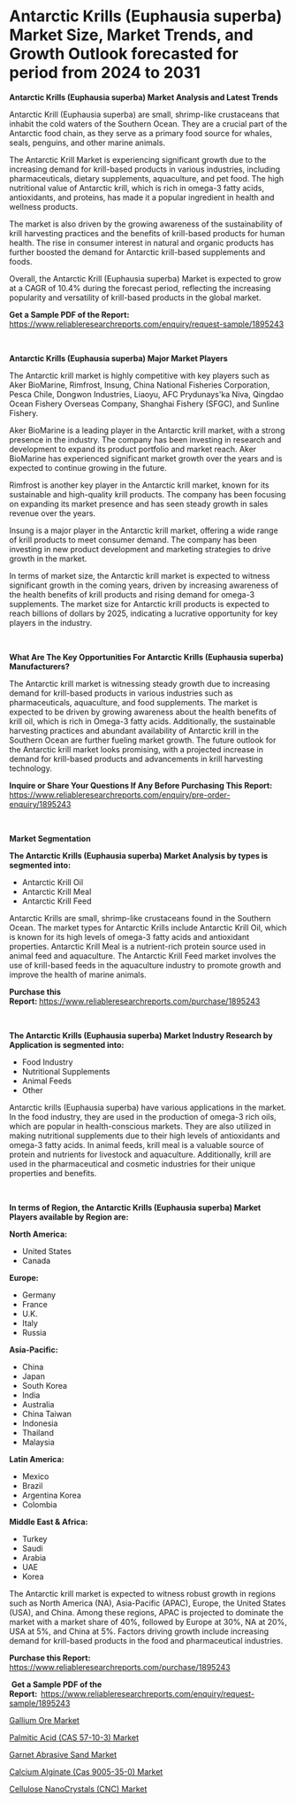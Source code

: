 <p><h1>Antarctic Krills (Euphausia superba) Market Size, Market Trends, and Growth Outlook forecasted for period from 2024 to 2031</h1></p><p><strong>Antarctic Krills (Euphausia superba) Market Analysis and Latest Trends</strong></p>
<p><p>Antarctic Krill (Euphausia superba) are small, shrimp-like crustaceans that inhabit the cold waters of the Southern Ocean. They are a crucial part of the Antarctic food chain, as they serve as a primary food source for whales, seals, penguins, and other marine animals.</p><p>The Antarctic Krill Market is experiencing significant growth due to the increasing demand for krill-based products in various industries, including pharmaceuticals, dietary supplements, aquaculture, and pet food. The high nutritional value of Antarctic krill, which is rich in omega-3 fatty acids, antioxidants, and proteins, has made it a popular ingredient in health and wellness products.</p><p>The market is also driven by the growing awareness of the sustainability of krill harvesting practices and the benefits of krill-based products for human health. The rise in consumer interest in natural and organic products has further boosted the demand for Antarctic krill-based supplements and foods.</p><p>Overall, the Antarctic Krill (Euphausia superba) Market is expected to grow at a CAGR of 10.4% during the forecast period, reflecting the increasing popularity and versatility of krill-based products in the global market.</p></p>
<p><strong>Get a Sample PDF of the Report:&nbsp;</strong> <a href="https://www.reliableresearchreports.com/enquiry/request-sample/1895243">https://www.reliableresearchreports.com/enquiry/request-sample/1895243</a></p>
<p>&nbsp;</p>
<p><strong>Antarctic Krills (Euphausia superba) Major Market Players</strong></p>
<p><p>The Antarctic krill market is highly competitive with key players such as Aker BioMarine, Rimfrost, Insung, China National Fisheries Corporation, Pesca Chile, Dongwon Industries, Liaoyu, AFC Prydunays'ka Niva, Qingdao Ocean Fishery Overseas Company, Shanghai Fishery (SFGC), and Sunline Fishery. </p><p>Aker BioMarine is a leading player in the Antarctic krill market, with a strong presence in the industry. The company has been investing in research and development to expand its product portfolio and market reach. Aker BioMarine has experienced significant market growth over the years and is expected to continue growing in the future.</p><p>Rimfrost is another key player in the Antarctic krill market, known for its sustainable and high-quality krill products. The company has been focusing on expanding its market presence and has seen steady growth in sales revenue over the years.</p><p>Insung is a major player in the Antarctic krill market, offering a wide range of krill products to meet consumer demand. The company has been investing in new product development and marketing strategies to drive growth in the market.</p><p>In terms of market size, the Antarctic krill market is expected to witness significant growth in the coming years, driven by increasing awareness of the health benefits of krill products and rising demand for omega-3 supplements. The market size for Antarctic krill products is expected to reach billions of dollars by 2025, indicating a lucrative opportunity for key players in the industry.</p></p>
<p>&nbsp;</p>
<p><strong>What Are The Key Opportunities For Antarctic Krills (Euphausia superba) Manufacturers?</strong></p>
<p><p>The Antarctic krill market is witnessing steady growth due to increasing demand for krill-based products in various industries such as pharmaceuticals, aquaculture, and food supplements. The market is expected to be driven by growing awareness about the health benefits of krill oil, which is rich in Omega-3 fatty acids. Additionally, the sustainable harvesting practices and abundant availability of Antarctic krill in the Southern Ocean are further fueling market growth. The future outlook for the Antarctic krill market looks promising, with a projected increase in demand for krill-based products and advancements in krill harvesting technology.</p></p>
<p><strong>Inquire or Share Your Questions If Any Before Purchasing This Report:</strong> <a href="https://www.reliableresearchreports.com/enquiry/pre-order-enquiry/1895243">https://www.reliableresearchreports.com/enquiry/pre-order-enquiry/1895243</a></p>
<p>&nbsp;</p>
<p><strong>Market Segmentation</strong></p>
<p><strong>The Antarctic Krills (Euphausia superba) Market Analysis by types is segmented into:</strong></p>
<p><ul><li>Antarctic Krill Oil</li><li>Antarctic Krill Meal</li><li>Antarctic Krill Feed</li></ul></p>
<p><p>Antarctic Krills are small, shrimp-like crustaceans found in the Southern Ocean. The market types for Antarctic Krills include Antarctic Krill Oil, which is known for its high levels of omega-3 fatty acids and antioxidant properties. Antarctic Krill Meal is a nutrient-rich protein source used in animal feed and aquaculture. The Antarctic Krill Feed market involves the use of krill-based feeds in the aquaculture industry to promote growth and improve the health of marine animals.</p></p>
<p><strong>Purchase this Report:&nbsp;</strong><a href="https://www.reliableresearchreports.com/purchase/1895243">https://www.reliableresearchreports.com/purchase/1895243</a></p>
<p>&nbsp;</p>
<p><strong>The Antarctic Krills (Euphausia superba) Market Industry Research by Application is segmented into:</strong></p>
<p><ul><li>Food Industry</li><li>Nutritional Supplements</li><li>Animal Feeds</li><li>Other</li></ul></p>
<p><p>Antarctic krills (Euphausia superba) have various applications in the market. In the food industry, they are used in the production of omega-3 rich oils, which are popular in health-conscious markets. They are also utilized in making nutritional supplements due to their high levels of antioxidants and omega-3 fatty acids. In animal feeds, krill meal is a valuable source of protein and nutrients for livestock and aquaculture. Additionally, krill are used in the pharmaceutical and cosmetic industries for their unique properties and benefits.</p></p>
<p>&nbsp;</p>
<p><strong>In terms of Region, the Antarctic Krills (Euphausia superba) Market Players available by Region are:</strong></p>
<p>
    <p> <strong> North America: </strong>
        <ul>
            <li>United States</li>
            <li>Canada</li>
        </ul>
        </p> 
    <p> <strong> Europe: </strong>
        <ul>
            <li>Germany</li>
            <li>France</li>
            <li>U.K.</li>
            <li>Italy</li>
            <li>Russia</li>
        </ul>
        </p> 
    <p> <strong> Asia-Pacific: </strong>
        <ul>
            <li>China</li>
            <li>Japan</li>
            <li>South Korea</li>
            <li>India</li>
            <li>Australia</li>
            <li>China Taiwan</li>
            <li>Indonesia</li>
            <li>Thailand</li>
            <li>Malaysia</li>
        </ul>
        </p> 
    <p> <strong> Latin America: </strong>
        <ul>
            <li>Mexico</li>
            <li>Brazil</li>
            <li>Argentina Korea</li>
            <li>Colombia</li>
        </ul>
        </p> 
    <p> <strong> Middle East & Africa: </strong>
        <ul>
            <li>Turkey</li>
            <li>Saudi</li>
            <li>Arabia</li>
            <li>UAE</li>
            <li>Korea</li>
        </ul>
    </p>
    </p>
<p><p>The Antarctic krill market is expected to witness robust growth in regions such as North America (NA), Asia-Pacific (APAC), Europe, the United States (USA), and China. Among these regions, APAC is projected to dominate the market with a market share of 40%, followed by Europe at 30%, NA at 20%, USA at 5%, and China at 5%. Factors driving growth include increasing demand for krill-based products in the food and pharmaceutical industries.</p></p>
<p><strong>Purchase this Report: </strong><a href="https://www.reliableresearchreports.com/purchase/1895243">https://www.reliableresearchreports.com/purchase/1895243</a></p>
<p>&nbsp;<strong>Get a Sample PDF of the Report:&nbsp;&nbsp;</strong><a href="https://www.reliableresearchreports.com/enquiry/request-sample/1895243">https://www.reliableresearchreports.com/enquiry/request-sample/1895243</a></p>
<p><strong></strong></p>
<p><p><a href="https://view.publitas.com/reportprime-1/gallium-ore-market-research-report-unlocks-analysis-on-the-market-financial-status-market-size-and-market-revenue-upto-2031/">Gallium Ore Market</a></p><p><a href="https://iodized-pantydraco-05c.notion.site/Decoding-the-Palmitic-Acid-CAS-57-10-3-Market-A-Deep-Dive-into-the-Latest-Market-Trends-Market-S-7107bc121e76475d9af67430c3fa453d">Palmitic Acid (CAS 57-10-3) Market</a></p><p><a href="https://view.publitas.com/reportprime-1/garnet-abrasive-sand-market-size-growth-outlook-from-2024-to-2031-projecting-at-markets-trends-analysis-by-application-regional-outlook-and-revenue/">Garnet Abrasive Sand Market</a></p><p><a href="https://gentle-editor-9db.notion.site/Calcium-Alginate-Cas-9005-35-0-Market-Share-Market-New-Trends-Analysis-Report-By-Type-By-Applic-0b277d39dfc14ac396d671e78b119b50">Calcium Alginate (Cas 9005-35-0) Market</a></p><p><a href="https://military-diascia-e68.notion.site/Cellulose-NanoCrystals-CNC-Market-Size-Market-Trends-and-Growth-Outlook-forecasted-for-period-fr-523129e2514845ab9bee96c5b80f233c">Cellulose NanoCrystals (CNC) Market</a></p></p>